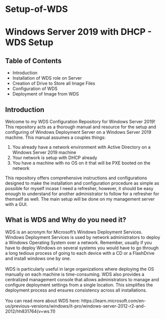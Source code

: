 # Setup-of-WDS
<h1>Windows Server 2019 with DHCP - WDS Setup</h1>
<h2>Table of Contents</h2>
<ul>
  <li>Introduction</li>
  <li>Installation of WDS role on Server</li>
  <li>Creation of Drive to Store all Image Files</li>
  <li>Configuration of WDS</li>
  <li>Deployment of Image from WDS</li>
</ul>

<h2>Introduction</h2>
<p>
  Welcome to my WDS Configuration Repository for Windows Server 2019! This repository acts as a thorough manual and resource for the setup and configuring of Windows Deployment Server on a Windows Server 2019 machine. This manual assumes a couples things: 
  <ol>
    <li>You already have a network environment with Active Directory on a Windows Server 2019 machine</li>
    <li> Your network is setup with DHCP already</li>
    <li>You have a machine with no OS on it that will be PXE booted on the network</li>
  </ol>
  This repository offers comprehensive instructions and configurations designed to make the installation and configuration procedure as simple as possible for myself incase I need a refresher, however, it should be easy enough to understand for another administrator to follow for a refresher for themself as well. The main setup will be done on my management server with a GUI.
</p>

<h2> What is WDS and Why do you need it?</h2>
<p>WDS is an acronym for Microsoft’s Windows Deployment Services. Windows Deployment Services is used by network administrators to deploy a Windows Operating System over a network. Remember, usually if you have to deploy Windows on several systems you would have to go through a long tedious process of going to each device with a CD or a FlashDrive and install windows one by one.
<br>
<br>
WDS is particularly useful in large organizations where deploying the OS manually on each machine is time-consuming. WDS also provides a centralized management console that allows administrators to manage and configure deployment settings from a single location. This simplifies the deployment process and ensures consistency across all installations.
<br>
<br>
You can read more about WDS here: https://learn.microsoft.com/en-us/previous-versions/windows/it-pro/windows-server-2012-r2-and-2012/hh831764(v=ws.11)
</p>
